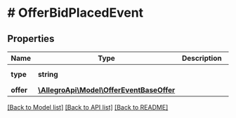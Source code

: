 # # OfferBidPlacedEvent

## Properties

Name | Type | Description | Notes
------------ | ------------- | ------------- | -------------
**type** | **string** |  | [default to 'OFFER_BID_PLACED']
**offer** | [**\AllegroApi\Model\OfferEventBaseOffer**](OfferEventBaseOffer.md) |  |

[[Back to Model list]](../../README.md#models) [[Back to API list]](../../README.md#endpoints) [[Back to README]](../../README.md)
